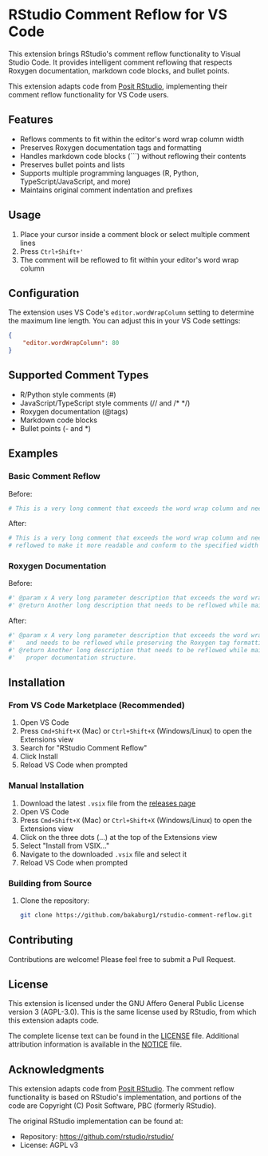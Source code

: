 # RStudio Comment Reflow for VS Code

This extension brings RStudio's comment reflow functionality to Visual Studio Code. It provides intelligent comment reflowing that respects Roxygen documentation, markdown code blocks, and bullet points.

This extension adapts code from [Posit RStudio](https://github.com/rstudio/rstudio/), implementing their comment reflow functionality for VS Code users.

## Features

- Reflows comments to fit within the editor's word wrap column width
- Preserves Roxygen documentation tags and formatting
- Handles markdown code blocks (```) without reflowing their contents
- Preserves bullet points and lists
- Supports multiple programming languages (R, Python, TypeScript/JavaScript, and more)
- Maintains original comment indentation and prefixes

## Usage

1. Place your cursor inside a comment block or select multiple comment lines
2. Press `Ctrl+Shift+'`
3. The comment will be reflowed to fit within your editor's word wrap column

## Configuration

The extension uses VS Code's `editor.wordWrapColumn` setting to determine the maximum line length. You can adjust this in your VS Code settings:

```json
{
    "editor.wordWrapColumn": 80
}
```

## Supported Comment Types

- R/Python style comments (#)
- JavaScript/TypeScript style comments (// and /* */)
- Roxygen documentation (@tags)
- Markdown code blocks
- Bullet points (- and *)

## Examples

### Basic Comment Reflow

Before:
```r
# This is a very long comment that exceeds the word wrap column and needs to be reflowed to make it more readable and conform to the specified width limit.
```

After:
```r
# This is a very long comment that exceeds the word wrap column and needs to be
# reflowed to make it more readable and conform to the specified width limit.
```

### Roxygen Documentation

Before:
```r
#' @param x A very long parameter description that exceeds the word wrap column and needs to be reflowed while preserving the Roxygen tag formatting.
#' @return Another long description that needs to be reflowed while maintaining proper documentation structure.
```

After:
```r
#' @param x A very long parameter description that exceeds the word wrap column
#'   and needs to be reflowed while preserving the Roxygen tag formatting.
#' @return Another long description that needs to be reflowed while maintaining
#'   proper documentation structure.
```

## Installation

### From VS Code Marketplace (Recommended)

1. Open VS Code
2. Press `Cmd+Shift+X` (Mac) or `Ctrl+Shift+X` (Windows/Linux) to open the Extensions view
3. Search for "RStudio Comment Reflow"
4. Click Install
5. Reload VS Code when prompted

### Manual Installation

1. Download the latest `.vsix` file from the [releases page](https://github.com/bakaburg1/rstudio-comment-reflow/releases)
2. Open VS Code
3. Press `Cmd+Shift+X` (Mac) or `Ctrl+Shift+X` (Windows/Linux) to open the Extensions view
4. Click on the three dots (...) at the top of the Extensions view
5. Select "Install from VSIX..."
6. Navigate to the downloaded `.vsix` file and select it
7. Reload VS Code when prompted

### Building from Source

1. Clone the repository:
   ```bash
   git clone https://github.com/bakaburg1/rstudio-comment-reflow.git
   ```

## Contributing

Contributions are welcome! Please feel free to submit a Pull Request.

## License

This extension is licensed under the GNU Affero General Public License version 3 (AGPL-3.0). This is the same license used by RStudio, from which this extension adapts code.

The complete license text can be found in the [LICENSE](LICENSE) file. Additional attribution information is available in the [NOTICE](NOTICE) file.

## Acknowledgments

This extension adapts code from [Posit RStudio](https://github.com/rstudio/rstudio/). The comment reflow functionality is based on RStudio's implementation, and portions of the code are Copyright (C) Posit Software, PBC (formerly RStudio).

The original RStudio implementation can be found at:
- Repository: https://github.com/rstudio/rstudio/
- License: AGPL v3 